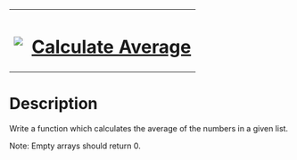 <table align="center">
  <tbody>
    <tr>
      <td>
        <p></p>
        <pre><img src="https://avatars.githubusercontent.com/u/5387632?s=100"></pre>
      </td>
      <td><h1><a href="https://www.codewars.com/kata/57a2013acf1fa5bfc4000921">Calculate Average</a></h1></td>
    </tr>
  </tbody>
</table>

# Description
Write a function which calculates the average of the numbers in a given list.

Note: Empty arrays should return 0.